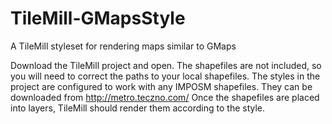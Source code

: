 TileMill-GMapsStyle
===================

A TileMill styleset for rendering maps similar to GMaps

Download the TileMill project and open.
The shapefiles are not included, so you will need to correct the paths to your local shapefiles.
The styles in the project are configured to work with any IMPOSM shapefiles. They can be downloaded from http://metro.teczno.com/
Once the shapefiles are placed into layers, TileMill should render them according to the style.

